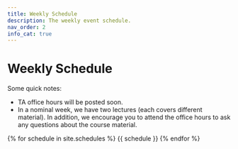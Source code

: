 ```yaml
---
title: Weekly Schedule
description: The weekly event schedule.
nav_order: 2
info_cat: true
---
```


# Weekly Schedule

Some quick notes:
- TA office hours will be posted soon.
- In a nominal week, we have two lectures (each covers different material). In addition, we encourage you to attend the office hours to ask any questions about the course material.

{% for schedule in site.schedules %}
{{ schedule }}
{% endfor %}
